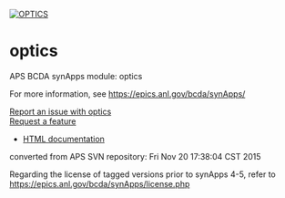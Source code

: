 [![OPTICS](https://github.com/epics-modules/optics/actions/workflows/ci-scripts-build.yml/badge.svg)](https://github.com/epics-modules/optics/actions/workflows/ci-scripts-build.yml)

# optics
APS BCDA synApps module: optics

For more information, see
   https://epics.anl.gov/bcda/synApps/

[Report an issue with optics](https://github.com/epics-modules/optics/issues/new?title=%20ISSUE%20NAME%20HERE&body=**Describe%20the%20issue**%0A%0A**Steps%20to%20reproduce**%0A1.%20Step%20one%0A2.%20Step%20two%0A3.%20Step%20three%0A%0A**Expected%20behaivour**%0A%0A**Actual%20behaviour**%0A%0A**Build%20Environment**%0AArchitecture:%0AEpics%20Base%20Version:%0ADependent%20Module%20Versions:&labels=bug)  
[Request a feature](https://github.com/epics-modules/optics/issues/new?title=%20FEATURE%20SHORT%20DESCRIPTION&body=**Feature%20Long%20Description**%0A%0A**Why%20should%20this%20be%20added?**%0A&labels=enhancement)

* [HTML documentation](https://github.com/epics-modules/optics/blob/master/documentation/README.md)


converted from APS SVN repository: Fri Nov 20 17:38:04 CST 2015

Regarding the license of tagged versions prior to synApps 4-5,
refer to https://epics.anl.gov/bcda/synApps/license.php
